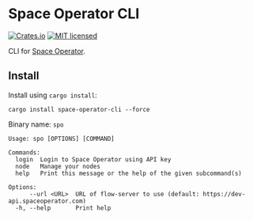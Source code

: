 # Space Operator CLI

[![Crates.io][crates-badge]][crates-url]
[![MIT licensed][mit-badge]][mit-url]

[crates-badge]: https://img.shields.io/crates/v/space-operator-cli.svg
[crates-url]: https://crates.io/crates/space-operator-cli
[mit-badge]: https://img.shields.io/badge/license-MIT-blue.svg
[mit-url]: ../LICENSE

CLI for [Space Operator](https://spaceoperator.com).

## Install

Install using `cargo install`:

```shell
cargo install space-operator-cli --force
```

Binary name: `spo`

```
Usage: spo [OPTIONS] [COMMAND]

Commands:
  login  Login to Space Operator using API key
  node   Manage your nodes
  help   Print this message or the help of the given subcommand(s)

Options:
      --url <URL>  URL of flow-server to use (default: https://dev-api.spaceoperator.com)
  -h, --help       Print help
```
